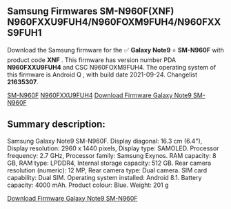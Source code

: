 <h2>Samsung Firmwares SM-N960F(XNF) N960FXXU9FUH4/N960FOXM9FUH4/N960FXXS9FUH1</h2>
Download the Samsung firmware for the ✅ <strong>Galaxy Note9 </strong> ⭐ <strong>SM-N960F</strong> with product code <strong>XNF</strong> . This firmware has version number PDA <strong>N960FXXU9FUH4</strong> and CSC N960FOXM9FUH4. The operating system of this firmware is Android Q , with build date 2021-09-24. Changelist <strong>21635307</strong>.


[SM-N960F](https://samfirm.shop/samsung/model/SM-N960F)
[N960FXXU9FUH4](https://samfirm.shop/samsung/pda/N960FXXU9FUH4)
[Download Firmware Galaxy Note9 SM-N960F](https://samfirm.shop/samsung/firmware/459801)
<h2>Summary description:</h2>
<p>Samsung Galaxy Note9 SM-N960F. Display diagonal: 16.3 cm (6.4"), Display resolution: 2960 x 1440 pixels, Display type: SAMOLED. Processor frequency: 2.7 GHz, Processor family: Samsung Exynos. RAM capacity: 8 GB, RAM type: LPDDR4, Internal storage capacity: 512 GB. Rear camera resolution (numeric): 12 MP, Rear camera type: Dual camera. SIM card capability: Dual SIM. Operating system installed: Android 8.1. Battery capacity: 4000 mAh. Product colour: Blue. Weight: 201 g</p>


[Download Firmware Galaxy Note9 SM-N960F](https://samfirm.shop/samsung/firmware/459801)

